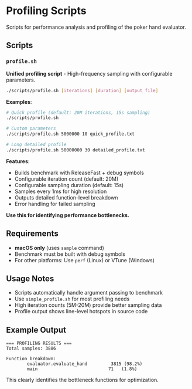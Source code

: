 # Profiling Scripts

Scripts for performance analysis and profiling of the poker hand evaluator.

## Scripts

### `profile.sh`
**Unified profiling script** - High-frequency sampling with configurable parameters.

```bash
./scripts/profile.sh [iterations] [duration] [output_file]
```

**Examples**:
```bash
# Quick profile (default: 20M iterations, 15s sampling)
./scripts/profile.sh

# Custom parameters
./scripts/profile.sh 5000000 10 quick_profile.txt

# Long detailed profile
./scripts/profile.sh 50000000 30 detailed_profile.txt
```

**Features**:
- Builds benchmark with ReleaseFast + debug symbols
- Configurable iteration count (default: 20M)
- Configurable sampling duration (default: 15s) 
- Samples every 1ms for high resolution
- Outputs detailed function-level breakdown
- Error handling for failed sampling

**Use this for identifying performance bottlenecks.**


## Requirements

- **macOS only** (uses `sample` command)
- Benchmark must be built with debug symbols
- For other platforms: Use `perf` (Linux) or VTune (Windows)

## Usage Notes

- Scripts automatically handle argument passing to benchmark
- Use `simple_profile.sh` for most profiling needs
- High iteration counts (5M-20M) provide better sampling data
- Profile output shows line-level hotspots in source code

## Example Output

```
=== PROFILING RESULTS ===
Total samples: 3886

Function breakdown:
        evaluator.evaluate_hand         3815 (98.2%)
        main                           71   (1.8%)
```

This clearly identifies the bottleneck functions for optimization.